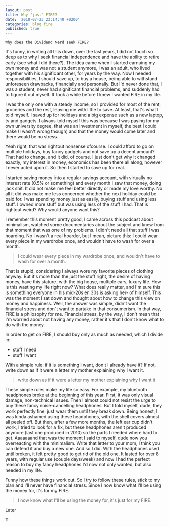 ```yaml
---
layout: post
title: Why "just" FIRE?
date: '2018-07-23 23:14:40 +0200'
categories: blog fire
published: true
---
```

`Why does the Dividend Nerd seek FIRE?`

It's funny, in writing all this down, over the last years, I did not touch so deep as to why I seek financial independence and have the ability to retire early (see what I did there?). The idea came when I started earnuing my own money and was not a student anymore, I was an adult, who lived together with his significant other, for years by the way. Now I needed responsibilities, I should save up, to buy a house, being able to withstand unforeseen drawbacks, financially and personally. But I'd never done that, I was a student, never had significant financial problems, and suddenly had to figure it out myself. It took a while before I knew I wanted FIRE in my life.

I was the only one with a steady income, so I provided for most of the rent, groceries and the rest, leaving me with little to save. At least, that's what I told myself. I saved up for holidays and a big expense such as a new laptop, tv and gadgets. I always told myself this was because I was paying for my own university degree, that was an investment in myself, the best I could make (I wasn't wrong though) and that the money would come later and there would be no stress.

Yeah right, that was rightout nonsense ofcourse. I could afford to go on multiple holidays, buy fancy gadgets and not save up a decent amount? That had to change, and it did, of course. I just don't get why it changed exactly, my interest in money, economics has been there all along, however I never acted upon it. So then I started to save up for real.

I started saving money into a regular savings account, with virtually no interest rate (0.5% or something) and every month I saw that money, doing jack shit. It did not make me feel better directly or made my love worthy. No all it did was make me less concerned whether the next holiday could be paid for. I was spending money just as easily, buying stuff and using less stuff. I owned more stuff but was using less of the stuff I had. That is rightout weird? Why would anyone want this?

I remember this moment pretty good, I came across this podcast about minimalism, watched some documentaries about the subject and knew from that moment that was one of my problems. I didn't need all that stuff I was hoarding. No I wasn't a real hoarder, but I mean, picture this: I could wear every piece in my wardrobe once, and wouldn't have to wash for over a month.

>I could wear every piece in my wardrobe once, and wouldn't have to wash for over a month.

That is stupid, considering I always wore my favorite pieces of clothing anyway. But it's more than the just the stuff right, the desire of having money, have this stature, with the big house, multiple cars, luxury life. How is this wasting my life right now? What does really matter, and I'm sure this is something everyone in his mid-20s en 30s is asking her- of himself. This was the moment I sat down and thought about how to change this view on money and happiness. Well, the answer was simple, didn't want the financial stress and don't want to partake in that consumerism. In that way, FIRE is a philosophy for me. Financial stress, by the way, I don't mean that I'm worried about not having any money, rather it's that I don't know what to do with the money.

In order to get on FIRE, I should buy only as much as needed, which I divide in:

* stuff I need
* stuff I want

With a simple rule: if it is something I want, don't I already have it? If not, write down as if it were a letter my mother explaining why I want it.

>write down as if it were a letter my mother explaining why I want it

These simple rules make my life so easy. For example, my bluetooth headphones broke at the beginning of this year. First, it was only visual damage, non-technical issues. Then I almost could not resist the urge to buy these fancy noise-cancelling headphones. But I told myself, dude, they work perfectly fine, just wear them until they break down. Being honest, I was kinda ashamed using these headphones, with the shell covers almost all peeled off. But then, after a few more months, the left ear cup didn't work, I tried to look for a fix, but these headphones aren't produced anymore (last one produced in 2010) so the parts I needed where hard to get. Aaaaaaand that was the moment I said to myself, dude now you overreacting with the minimalism. Write that letter to your mom, I think you can defend it and buy a new one.
And so I did. With the headphones used until broken, it felt pretty good to get rid of the old one. It lasted for over 8 years, with regular use (couple days/week) and now I had the perfect reason to buy my fancy headphones I'd now not only wanted, but also needed in my life.

Funny how these things work out. So I try to follow these rules, stick to my plan and I'll never have financial stress. Since I now know what I'll be using the money for, it's for my FIRE.

>I now know what I'll be using the money for, it's just for my FIRE.

Later

**T**
